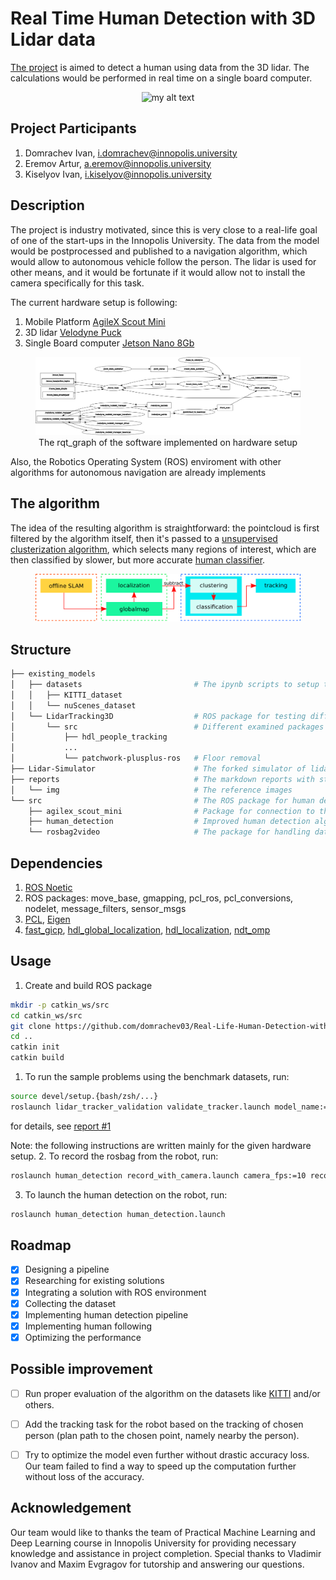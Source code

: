 # Real Time Human Detection with 3D Lidar data
[The project](https://github.com/domrachev03/Real-Life-Human-Detection-with-3D-Lidar-data.git) is aimed to detect a human using data from the 3D lidar. The calculations would be performed in real time on a single board computer.

<center>
    <figure>
    <img src="reports/img/OwnSimulator.gif" alt="my alt text"/>
    </figure>
</center>


## Project Participants
1. Domraсhev Ivan, i.domrachev@innopolis.university
2. Eremov Artur, a.eremov@innopolis.university
3. Kiselyov Ivan, i.kiselyov@innopolis.university


## Description
The project is industry motivated, since this is very close to a real-life goal of one of the start-ups in the Innopolis University. The data from the model would be postprocessed and published to a navigation algorithm, which would allow to autonomous vehicle follow the person. The lidar is used for other means, and it would be fortunate if it would allow not to install the camera specifically for this task.

The current hardware setup is following:
1. Mobile Platform [AgileX Scout Mini](https://global.agilex.ai/products/scout-mini)
2. 3D lidar [Velodyne Puck](https://velodynelidar.com/products/puck/)
3. Single Board computer [Jetson Nano 8Gb](https://developer.nvidia.com/embedded/jetson-nano-developer-kit)

<center>
    <figure>
    <img src="reports/img/rosgraph.png" alt="my alt text"/>
    <figcaption>The rqt_graph of the software implemented on hardware setup</figcaption>
    </figure>
</center>

Also, the Robotics Operating System (ROS) enviroment with other algorithms for autonomous navigation are already implements

## The algorithm
The idea of the resulting algorithm is straightforward: the pointcloud is first filtered by the algorithm itself, then it's passed to a [unsupervised clusterization algorithm](https://userpages.uni-koblenz.de/~agas/Documents/Haeselich2014CBP.pdf), which selects many regions of interest, which are then classified by slower, but more accurate [human classifier](https://www.aisl.cs.tut.ac.jp/~jun/pdffiles/kidono-iv2011.pdf).
<center>
    <figure>
    <img src="reports/img/system_pipeline.png" alt="my alt text"/>
    </figure>
</center>

## Structure
```bash
├── existing_models
│   ├── datasets                         # The ipynb scripts to setup the datasets
│   │   ├── KITTI_dataset
│   │   └── nuScenes_dataset
│   └── LidarTracking3D                  # ROS package for testing different solutions
│       └── src                          # Different examined packages
│           ├── hdl_people_tracking               
│           ...
│           └── patchwork-plusplus-ros   # Floor removal
├── Lidar-Simulator                      # The forked simulator of lidar data
├── reports                              # The markdown reports with stages of project development 
│   └── img                              # The reference images
└── src                                  # The ROS package for human detection
    ├── agilex_scout_mini                # Package for connection to the robot
    ├── human_detection                  # Improved human detection algorithm
    └── rosbag2video                     # The package for handling dataset collection
```

## Dependencies
1. [ROS Noetic](http://wiki.ros.org/noetic)
2. ROS packages: move_base, gmapping, pcl_ros, pcl_conversions, nodelet, message_filters, sensor_msgs
3. [PCL](https://pointclouds.org/), [Eigen](https://eigen.tuxfamily.org/index.php?title=Main_Page)
4. [fast_gicp](https://github.com/SMRT-AIST/fast_gicp/tree/6d99a9cfb211d87858921f3711141c36d6ea39c8), [hdl_global_localization](https://github.com/koide3/hdl_global_localization/tree/a69c16b1b89d700cd5283f6a89ac843d69c037cc), [hdl_localization](https://github.com/koide3/hdl_localization/tree/8ba183ca49a1d6b290d965d3852793287b31a9f4), [ndt_omp](https://github.com/koide3/ndt_omp/tree/0852c95360d1b0d29745e7eae7a57c0950de695b)

## Usage
1. Create and build ROS package
```bash
mkdir -p catkin_ws/src
cd catkin_ws/src
git clone https://github.com/domrachev03/Real-Life-Human-Detection-with-3D-Lidar-data
cd ..
catkin init 
catkin build
```
1. To run the sample problems using the benchmark datasets, run:
```bash
source devel/setup.{bash/zsh/...}
roslaunch lidar_tracker_validation validate_tracker.launch model_name:={"kf_tracker/Track3D/kf_tracker"} rosbag_filename={rosbag_file.bag}
```
for details, see [report #1](https://github.com/domrachev03/Real-Life-Human-Detection-with-3D-Lidar-data/blob/master/reports/Report%231.md)

Note: the following instructions are written mainly for the given hardware setup.
2. To record the rosbag from the robot, run:
```bash
roslaunch human_detection record_with_camera.launch camera_fps:=10 record_rosbag:=true
```
3. To launch the human detection on the robot, run:
```bash
roslaunch human_detection human_detection.launch
```


## Roadmap
- [X] Designing a pipeline
- [X] Researching for existing solutions
- [X] Integrating a solution with ROS environment
- [X] Collecting the dataset
- [X] Implementing human detection pipeline
- [X] Implementing human following
- [X] Optimizing the performance

## Possible improvement
- [ ] Run proper evaluation of the algorithm on the datasets like [KITTI](https://www.cvlibs.net/datasets/kitti) and/or others.
- [ ] Add the tracking task for the robot based on the tracking of chosen person (plan path to the chosen point, namely nearby the person).
- [ ] Try to optimize the model even further without drastic accuracy loss. Our team failed to find a way to speed up the computation further without loss of the accuracy.


## Acknowledgement
Our team would like to thanks the team of Practical Machine Learning and Deep Learning course in Innopolis University for providing necessary knowledge and assistance in project completion. Special thanks to Vladimir Ivanov and Maxim Evgragov for tutorship and answering our questions.
